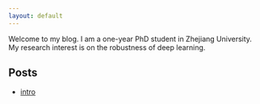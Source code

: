 ```yaml
---
layout: default
---
```


Welcome to my blog. I am a one-year PhD student in Zhejiang University. My research interest is on the robustness of deep learning.

## Posts

- [intro](./_posts/2022-04-11-intro.md)

